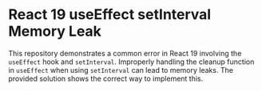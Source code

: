 # React 19 useEffect setInterval Memory Leak

This repository demonstrates a common error in React 19 involving the `useEffect` hook and `setInterval`.  Improperly handling the cleanup function in `useEffect` when using `setInterval` can lead to memory leaks. The provided solution shows the correct way to implement this.